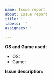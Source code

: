 ```yaml
---
name: Issue report
about: Issue report
title: ''
labels: ''
assignees: ''

---
```


**OS and Game used:**
- OS: 
- Game: 

**Issue description:**

